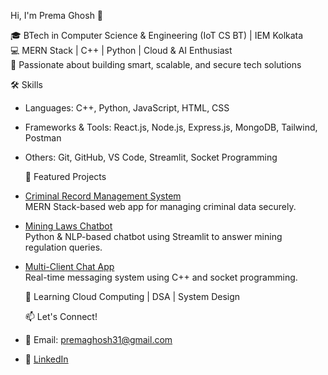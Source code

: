   Hi, I'm Prema Ghosh 👋

🎓 BTech in Computer Science & Engineering (IoT CS BT) | IEM Kolkata  
💻 MERN Stack | C++ | Python | Cloud & AI Enthusiast  
🚀 Passionate about building smart, scalable, and secure tech solutions  

  🛠️ Skills
- Languages: C++, Python, JavaScript, HTML, CSS
- Frameworks & Tools: React.js, Node.js, Express.js, MongoDB, Tailwind, Postman
- Others: Git, GitHub, VS Code, Streamlit, Socket Programming

  📌 Featured Projects
- [Criminal Record Management System](#)  
  MERN Stack-based web app for managing criminal data securely.

- [Mining Laws Chatbot](#)  
  Python & NLP-based chatbot using Streamlit to answer mining regulation queries.

- [Multi-Client Chat App](#)  
  Real-time messaging system using C++ and socket programming.

  🌱 Learning
Cloud Computing | DSA | System Design

  📫 Let's Connect!
- 📧 Email: premaghosh31@gmail.com  
- 🔗 [LinkedIn](https://linkedin.com/in/premaghosh31)  



<!---
premaghosh2004/premaghosh2004 is a ✨ special ✨ repository because its `README.md` (this file) appears on your GitHub profile.
You can click the Preview link to take a look at your changes.
--->
